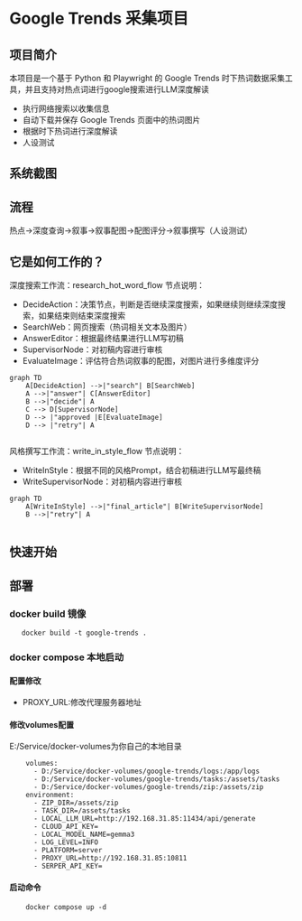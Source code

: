 # Google Trends 采集项目

## 项目简介
本项目是一个基于 Python 和 Playwright 的 Google Trends 时下热词数据采集工具，并且支持对热点词进行google搜索进行LLM深度解读

- 执行网络搜索以收集信息
- 自动下载并保存 Google Trends 页面中的热词图片
- 根据时下热词进行深度解读
- 人设测试

## 系统截图


## 流程

热点->深度查询->叙事->叙事配图->配图评分->叙事撰写（人设测试）

## 它是如何工作的？

深度搜索工作流：research_hot_word_flow
节点说明：
- DecideAction：决策节点，判断是否继续深度搜索，如果继续则继续深度搜索，如果结束则结束深度搜索
- SearchWeb：网页搜索（热词相关文本及图片）
- AnswerEditor：根据最终结果进行LLM写初稿
- SupervisorNode：对初稿内容进行审核
- EvaluateImage：评估符合热词叙事的配图，对图片进行多维度评分

```mermaid
graph TD
    A[DecideAction] -->|"search"| B[SearchWeb]
    A -->|"answer"| C[AnswerEditor]
    B -->|"decide"| A
    C --> D[SupervisorNode]
    D --> |"approved |E[EvaluateImage]
    D --> |"retry"| A
    
```

风格撰写工作流：write_in_style_flow
节点说明：
- WriteInStyle：根据不同的风格Prompt，结合初稿进行LLM写最终稿
- WriteSupervisorNode：对初稿内容进行审核

```mermaid
graph TD
    A[WriteInStyle] -->|"final_article"| B[WriteSupervisorNode]
    B -->|"retry"| A  
    
```

## 快速开始

## 部署

### docker build 镜像

```
   docker build -t google-trends .
```

### docker compose 本地启动

#### 配置修改

- PROXY_URL:修改代理服务器地址

#### 修改volumes配置

E:/Service/docker-volumes为你自己的本地目录

```
    volumes:
      - D:/Service/docker-volumes/google-trends/logs:/app/logs
      - D:/Service/docker-volumes/google-trends/tasks:/assets/tasks
      - D:/Service/docker-volumes/google-trends/zip:/assets/zip
    environment:
      - ZIP_DIR=/assets/zip
      - TASK_DIR=/assets/tasks
      - LOCAL_LLM_URL=http://192.168.31.85:11434/api/generate
      - CLOUD_API_KEY=
      - LOCAL_MODEL_NAME=gemma3
      - LOG_LEVEL=INFO
      - PLATFORM=server
      - PROXY_URL=http://192.168.31.85:10811
      - SERPER_API_KEY=
```

#### 启动命令

```
    docker compose up -d
```

